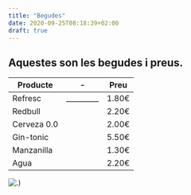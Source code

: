 ```yaml
---
title: "Begudes"
date: 2020-09-25T08:18:39+02:00
draft: true
---
```


## Aquestes son les begudes i preus.


| Producte | - | Preu |
| -- | -- | -- |
| Refresc | _________ | 1.80€ |
| Redbull | | 2.20€ |
| Cerveza 0.0 | | 2.00€ |
| Gin-tonic  | | 5.50€ |
| Manzanilla | | 1.30€ |
| Agua | | 2.20€ |

![.)](https://www.dietdoctor.com/wp-content/uploads/2017/04/Guide_Drinks_16x9b.jpg)
